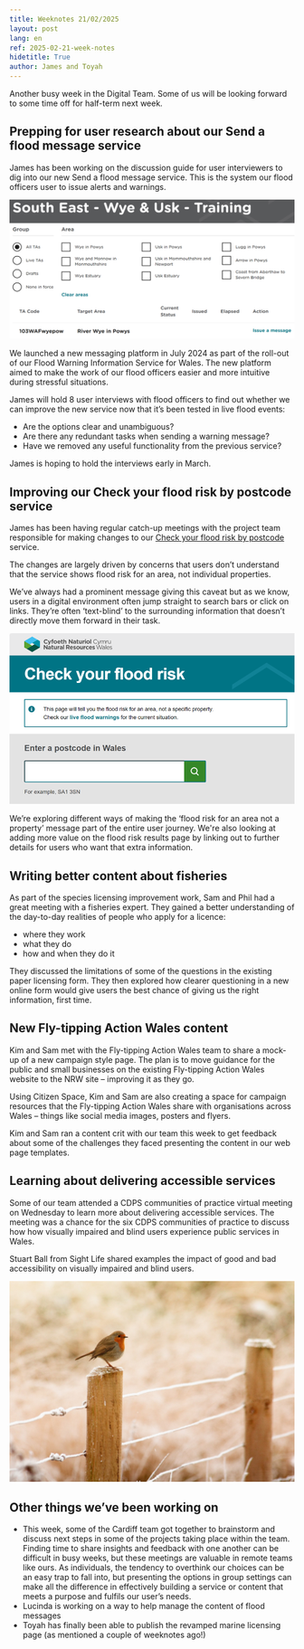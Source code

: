 ```yaml
---
title: Weeknotes 21/02/2025
layout: post
lang: en
ref: 2025-02-21-week-notes
hidetitle: True
author: James and Toyah
---
```


Another busy week in the Digital Team. Some of us will be looking forward to some time off for half-term next week.  

## Prepping for user research about our Send a flood message service 
 
James has been working on the discussion guide for user interviewers to dig into our new Send a flood message service. This is the system our flood officers user to issue alerts and warnings.  

![Screenshot of the ‘Send a flood message’ tool](https://github.com/nrw-digital/week-notes/blob/7107f6015367cfd28013d8ab5cf70cac9e14b219/images/Weeknotes%20screenshot%20for%20Send%20a%20flood%20message.png?raw=true) 

We launched a new messaging platform in July 2024 as part of the roll-out of our Flood Warning Information Service for Wales. The new platform aimed to make the work of our flood officers easier and more intuitive during stressful situations.   
 
James will hold 8 user interviews with flood officers to find out whether we can improve the new service now that it’s been tested in live flood events:  
 
+ Are the options clear and unambiguous?  
+ Are there any redundant tasks when sending a warning message?  
+ Have we removed any useful functionality from the previous service? 
 
James is hoping to hold the interviews early in March.  

## Improving our Check your flood risk by postcode service 
James has been having regular catch-up meetings with the project team responsible for making changes to our [Check your flood risk by postcode](https://check-your-flood-risk.naturalresources.wales/?culture=en-GB) service.  
 
The changes are largely driven by concerns that users don’t understand that the service shows flood risk for an area, not individual properties.  
 
We’ve always had a prominent message giving this caveat but as we know, users in a digital environment often jump straight to search bars or click on links. They’re often ‘text-blind’ to the surrounding information that doesn’t directly move them forward in their task.  

![Screenshot showing the Check your flood risk tool](https://github.com/nrw-digital/week-notes/blob/7107f6015367cfd28013d8ab5cf70cac9e14b219/images/check%20your%20flood%20risk%20screenshot.png?raw=true) 

We’re exploring different ways of making the ‘flood risk for an area not a property’ message part of the entire user journey. We're also looking at adding more value on the flood risk results page by linking out to further details for users who want that extra information.  
 
## Writing better content about fisheries  
 
As part of the species licensing improvement work, Sam and Phil had a great meeting with a fisheries expert. They gained a better understanding of the day-to-day realities of people who apply for a licence:  
 
+ where they work 
+ what they do 
+ how and when they do it 
 
They discussed the limitations of some of the questions in the existing paper licensing form. They then explored how clearer questioning in a new online form would give users the best chance of giving us the right information, first time. 

## New Fly-tipping Action Wales content 

Kim and Sam met with the Fly-tipping Action Wales team to share a mock-up of a new campaign style page. The plan is to move guidance for the public and small businesses on the existing Fly-tipping Action Wales website to the NRW site – improving it as they go.  
 
Using Citizen Space, Kim and Sam are also creating a space for campaign resources that the Fly-tipping Action Wales share with organisations across Wales – things like social media images, posters and flyers. 
 
Kim and Sam ran a content crit with our team this week to get feedback about some of the challenges they faced presenting the content in our web page templates.   
 
## Learning about delivering accessible services 

Some of our team attended a CDPS communities of practice virtual meeting on Wednesday to learn more about delivering accessible services. The meeting was a chance for the six CDPS communities of practice to discuss how how visually impaired and blind users experience public services in Wales.  
  
Stuart Ball from Sight Life shared examples the impact of good and bad accessibility on visually impaired and blind users.  

![Picture of a robin in the winter snow](https://github.com/nrw-digital/week-notes/blob/7107f6015367cfd28013d8ab5cf70cac9e14b219/images/winter-843578_1280.jpg?raw=true) 
 
## Other things we’ve been working on 
+ This week, some of the Cardiff team got together to brainstorm and discuss next steps in some of the projects taking place within the team. Finding time to share insights and feedback with one another can be difficult in busy weeks, but these meetings are valuable in remote teams like ours. As individuals, the tendency to overthink our choices can be an easy trap to fall into, but presenting the options in group settings can make all the difference in effectively building a service or content that meets a purpose and fulfils our user’s needs. 
+ Lucinda is working on a way to help manage the content of flood messages 
+ Toyah has finally been able to publish the revamped marine licensing page (as mentioned a couple of weeknotes ago!) 
